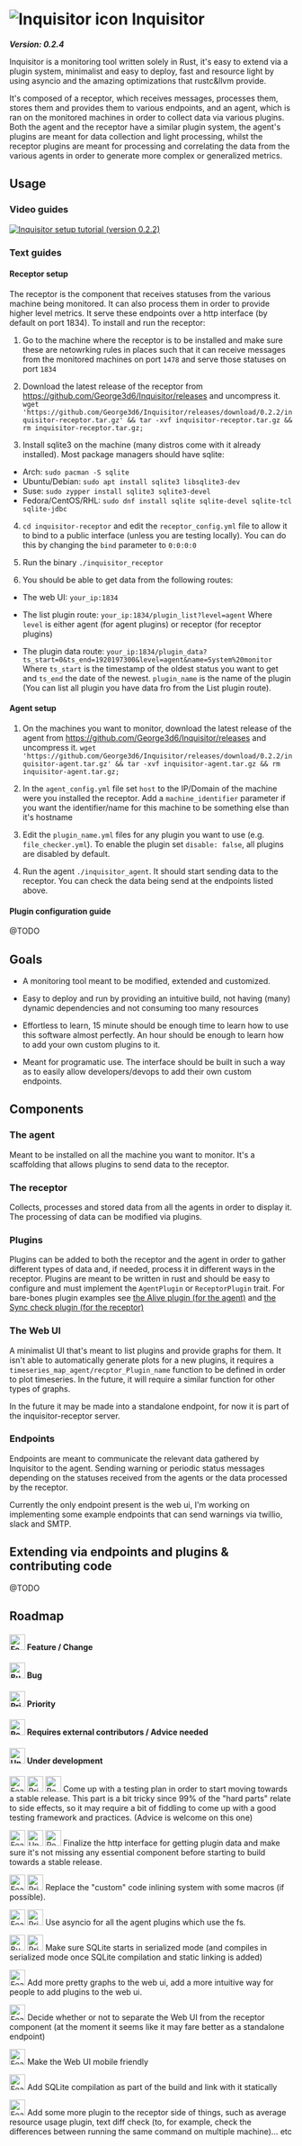 # ![Inquisitor icon](https://i.imgur.com/3XZNDko.png) Inquisitor
**_Version: 0.2.4_**


Inquisitor is a monitoring tool written solely in Rust, it's easy to extend via a plugin system, minimalist and easy to deploy,
fast and resource light by using asyncio and the amazing optimizations that rustc&llvm provide.

It's composed of a receptor, which receives messages, processes them, stores them and provides them to various endpoints,
and an agent, which is ran on the monitored machines in order to collect data via various plugins. Both the agent and the receptor have a similar plugin system, the agent's plugins are meant for data collection and light processing, whilst the receptor plugins are meant for processing and correlating the data from the various agents in order to generate more complex or generalized metrics.


## Usage

### Video guides

[![Inquisitor setup tutorial (version 0.2.2)](http://www.clipartbest.com/cliparts/9cp/onE/9cponEedi.png)](https://www.youtube.com/watch?v=Nbn-85oAcRU&feature=youtu.be)

### Text guides

#### Receptor setup

The receptor is the component that receives statuses from the various machine being monitored. It can also process them in order to provide
higher level metrics. It serve these endpoints over a http interface (by default on port 1834). To install and run the receptor:

1. Go to the machine where the receptor is to be installed and make sure these are netowrking rules in places such that it can receive
messages from the monitored machines on port `1478` and serve those statuses on port `1834`

2. Download the latest release of the receptor from https://github.com/George3d6/Inquisitor/releases and uncompress it.
`wget 'https://github.com/George3d6/Inquisitor/releases/download/0.2.2/inquisitor-receptor.tar.gz' && tar -xvf inquisitor-receptor.tar.gz && rm inquisitor-receptor.tar.gz;`

3. Install sqlite3 on the machine (many distros come with it already installed). Most package managers should have sqlite:
* Arch: `sudo pacman -S sqlite`
* Ubuntu/Debian: `sudo apt install sqlite3 libsqlite3-dev`
* Suse: `sudo zypper install sqlite3 sqlite3-devel`
* Fedora/CentOS/RHL: `sudo dnf install sqlite sqlite-devel sqlite-tcl sqlite-jdbc`

4. `cd inquisitor-receptor` and edit the `receptor_config.yml` file to allow it to bind to a public interface (unless you are testing locally).
You can do this by changing the `bind` parameter to `0:0:0:0`

5. Run the binary `./inquisitor_receptor`

6. You should be able to get data from the following routes:

* The web UI: `your_ip:1834`

* The list plugin route: `your_ip:1834/plugin_list?level=agent` Where `level` is either agent (for agent plugins) or receptor (for receptor plugins)

* The plugin data route: `your_ip:1834/plugin_data?ts_start=0&ts_end=1920197300&level=agent&name=System%20monitor`
Where `ts_start` is the timestamp of the oldest status you want to get and `ts_end` the date of the newest. `plugin_name` is the name of the
plugin (You can list all plugin you have data fro from the List plugin route).

#### Agent setup

1. On the machines you want to monitor, download the latest release of the agent from https://github.com/George3d6/Inquisitor/releases and uncompress it.
`wget 'https://github.com/George3d6/Inquisitor/releases/download/0.2.2/inquisitor-agent.tar.gz' && tar -xvf inquisitor-agent.tar.gz && rm inquisitor-agent.tar.gz;`

2. In the `agent_config.yml` file set `host` to the IP/Domain of the machine were you installed the receptor. Add a `machine_identifier`
parameter if you want the identifier/name for this machine to be something else than it's hostname

3. Edit the `plugin_name.yml` files for any plugin you want to use (e.g. `file_checker.yml`). To enable the plugin set `disable: false`,
all plugins are disabled by default.

4. Run the agent `./inquisitor_agent`. It should start sending data to the receptor. You can check the data being send at the endpoints
listed above.


#### Plugin configuration guide

@TODO


## Goals

- A monitoring tool meant to be modified, extended and customized.

- Easy to deploy and run by providing an intuitive build, not having (many) dynamic dependencies and not consuming too many resources

- Effortless to learn, 15 minute should be enough time to learn how to use this software almost perfectly. An hour should be enough to learn
how to add your own custom plugins to it.

- Meant for programatic use. The interface should be built in such a way as to easily allow developers/devops to add their own custom endpoints.


## Components

### The agent

Meant to be installed on all the machine you want to monitor. It's a scaffolding that allows plugins to send data to the receptor.


### The receptor

Collects, processes and stored data from all the agents in order to display it. The processing of data can be modified via plugins.


### Plugins

Plugins can be added to both the receptor and the agent in order to gather different types of data and, if needed, process it in different
ways in the receptor. Plugins are meant to be written in rust and should be easy to configure and must implement the `AgentPlugin`
or `ReceptorPlugin` trait. For bare-bones plugin examples see [the Alive plugin (for the agent)](agent_plugins/alive.rs) and
[the Sync check plugin (for the receptor)](receptor_plugins/sync_check.rs)

### The Web UI

A minimalist UI that's meant to list plugins and provide graphs for them. It isn't
able to automatically generate plots for a new plugins, it requires a `timeseries_map_agent/recptor_Plugin_name` function to be defined in order to plot timeseries. In the future, it will require a similar function for other types of graphs.

In the future it may be made into a standalone endpoint, for now it is part of the inquisitor-receptor server.


### Endpoints

Endpoints are meant to communicate the relevant data gathered by Inquisitor to the agent. Sending warning or periodic status messages depending
on the statuses received from the agents or the data processed by the receptor.

Currently the only endpoint present is the web ui, I'm working on implementing some example endpoints that can send warnings via twillio,
slack and SMTP.


## Extending via endpoints and plugins & contributing code
@TODO


## Roadmap

#### <a href="#"><img alt="Feature" src="https://i.imgur.com/onvKoVz.png" height="28" width="28"></a> Feature / Change
#### <a href="#"><img alt="Bug" src="https://i.imgur.com/umZtkC4.png" height="28" width="28"></a> Bug
#### <a href="#"><img alt="Priority" src="https://i.imgur.com/6ieSrzD.png" height="28" width="28"></a> Priority
#### <a href="#"><img alt="Requires external contributors" src="https://i.imgur.com/lmOki5V.png" height="28" width="28"></a> Requires external contributors / Advice needed
#### <a href="#"><img alt="Under development" src="https://i.imgur.com/iSXfnTb.png" height="28" width="28"></a> Under development


<a href="#"><img alt="Feature" src="https://i.imgur.com/onvKoVz.png" height="28" width="28"></a>
<a href="#"><img alt="Priority" src="https://i.imgur.com/6ieSrzD.png" height="28" width="28"></a>
<a href="#"><img alt="Requires external contributors" src="https://i.imgur.com/lmOki5V.png" height="28" width="28"></a>
Come up with a testing plan in order to start moving towards a stable release. This part is a bit tricky since 99% of the "hard parts" relate to side effects,
so it may require a bit of fiddling to come up with a good testing framework and practices. (Advice is welcome on this one)

<a href="#"><img alt="Feature" src="https://i.imgur.com/onvKoVz.png" height="28" width="28"></a>
<a href="#"><img alt="Under development" src="https://i.imgur.com/iSXfnTb.png" height="28" width="28"></a>
<a href="#"><img alt="Requires external contributors" src="https://i.imgur.com/lmOki5V.png" height="28" width="28"></a>
Finalize the http interface for getting plugin data and make sure it's not missing any essential component before starting to build towards a stable release.

<a href="#"><img alt="Feature" src="https://i.imgur.com/onvKoVz.png" height="28" width="28"></a>
<a href="#"><img alt="Priority" src="https://i.imgur.com/6ieSrzD.png" height="28" width="28"></a>
Replace the "custom" code inlining system with some macros (if possible).

<a href="#"><img alt="Feature" src="https://i.imgur.com/onvKoVz.png" height="28" width="28"></a>
<a href="#"><img alt="Priority" src="https://i.imgur.com/6ieSrzD.png" height="28" width="28"></a>
Use asyncio for all the agent plugins which use the fs.

<a href="#"><img alt="Bug" src="https://i.imgur.com/umZtkC4.png" height="28" width="28"></a>
<a href="#"><img alt="Priority" src="https://i.imgur.com/6ieSrzD.png" height="28" width="28"></a>
Make sure SQLite starts in serialized mode (and compiles in serialized mode once SQLite compilation and static linking is added)


<a href="#"><img alt="Feature" src="https://i.imgur.com/onvKoVz.png" height="28" width="28"></a>
Add more pretty graphs to the web ui, add a more intuitive way for people to add plugins to the web ui.


<a href="#"><img alt="Feature" src="https://i.imgur.com/onvKoVz.png" height="28" width="28"></a>
Decide whether or not to separate the Web UI from the receptor component (at the moment it seems like it may fare better as a standalone endpoint)

<a href="#"><img alt="Feature" src="https://i.imgur.com/onvKoVz.png" height="28" width="28"></a>
Make the Web UI mobile friendly


<a href="#"><img alt="Feature" src="https://i.imgur.com/onvKoVz.png" height="28" width="28"></a>
Add SQLite compilation as part of the build and link with it statically


<a href="#"><img alt="Feature" src="https://i.imgur.com/onvKoVz.png" height="28" width="28"></a>
Add some more plugin to the receptor side of things, such as average resource usage plugin, text diff check (to, for example, check the differences between running
    the same command on multiple machine)... etc
